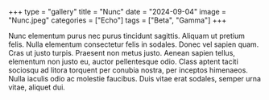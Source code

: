 +++
type = "gallery"
title = "Nunc"
date = "2024-09-04"
image = "Nunc.jpeg"
categories = ["Echo"]
tags = ["Beta", "Gamma"]
+++

Nunc elementum purus nec purus tincidunt sagittis. Aliquam ut pretium felis. Nulla elementum consectetur felis in sodales. Donec vel sapien quam. Cras ut justo turpis. Praesent non metus justo. Aenean sapien tellus, elementum non justo eu, auctor pellentesque odio. Class aptent taciti sociosqu ad litora torquent per conubia nostra, per inceptos himenaeos. Nulla iaculis odio ac molestie faucibus. Duis vitae erat sodales, semper urna vitae, aliquet dui.